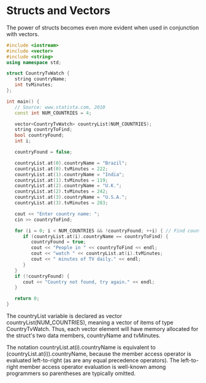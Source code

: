 # Structs and Vectors

The power of structs becomes even more evident when used in conjunction with vectors. 

```cpp
#include <iostream>
#include <vector>
#include <string>
using namespace std;

struct CountryTvWatch {
   string countryName;
   int tvMinutes;
};

int main() {
   // Source: www.statista.com, 2010
   const int NUM_COUNTRIES = 4;

   vector<CountryTvWatch> countryList(NUM_COUNTRIES);
   string countryToFind;
   bool countryFound;
   int i;

   countryFound = false;

   countryList.at(0).countryName = "Brazil";
   countryList.at(0).tvMinutes = 222;
   countryList.at(1).countryName = "India";
   countryList.at(1).tvMinutes = 119;
   countryList.at(2).countryName = "U.K.";
   countryList.at(2).tvMinutes = 242;
   countryList.at(3).countryName = "U.S.A.";
   countryList.at(3).tvMinutes = 283;

   cout << "Enter country name: ";
   cin >> countryToFind;

   for (i = 0; i < NUM_COUNTRIES && !countryFound; ++i) { // Find country's index
      if (countryList.at(i).countryName == countryToFind) { 
         countryFound = true;
         cout << "People in " << countryToFind << endl;
         cout << "watch " << countryList.at(i).tvMinutes; 
         cout << " minutes of TV daily." << endl;
      }
   }
   if (!countryFound) {
      cout << "Country not found, try again." << endl;
   }

   return 0;
}
```

The countryList variable is declared as  vector<CountryTvWatch> countryList(NUM_COUNTRIES), meaning a vector of items of type CountryTvWatch. Thus, each vector element will have memory allocated for the struct's two data members, countryName and tvMinutes.

The notation countryList.at(i).countryName is equivalent to (countryList.at(i)).countryName, because the member access operator is evaluated left-to-right (as are any equal precedence operators). The left-to-right member access operator evaluation is well-known among programmers so parentheses are typically omitted.
